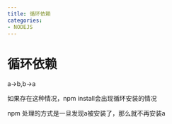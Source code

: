 ```yaml
---
title: 循环依赖
categories: 
- NODEJS
---
```

# 循环依赖

a->b,b->a

如果存在这种情况，npm install会出现循环安装的情况

npm 处理的方式是一旦发现a被安装了，那么就不再安装a
